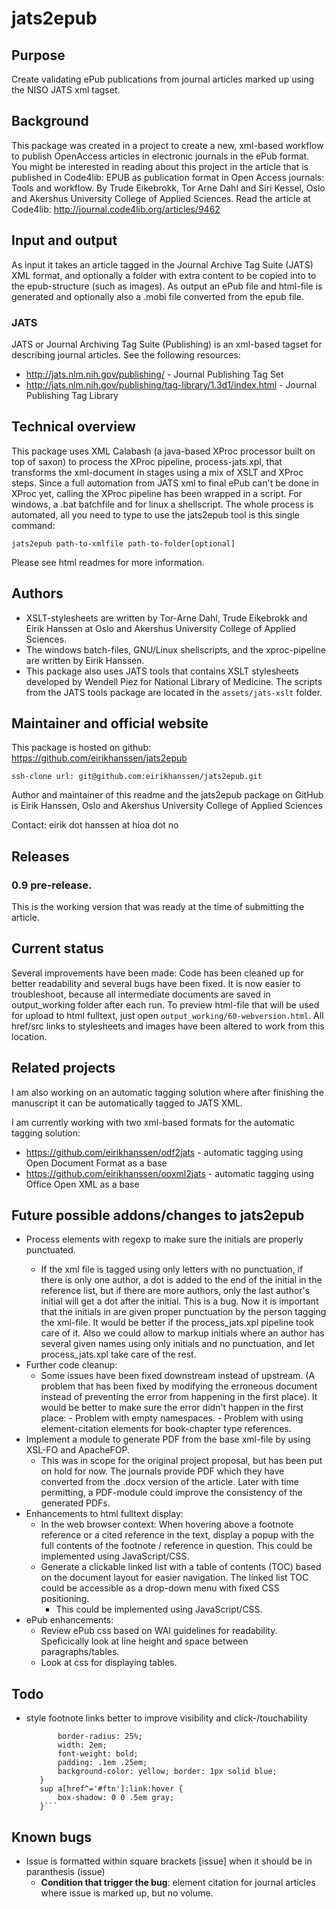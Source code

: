 jats2epub
=========

## Purpose
Create validating ePub publications from journal articles marked up using the NISO JATS xml tagset.

## Background
This package was created in a project to create a new, xml-based workflow to publish OpenAccess articles in electronic journals in the ePub format.
You might be interested in reading about this project in the article that is published in Code4lib: EPUB as publication format in Open Access journals: Tools and workflow. By Trude Eikebrokk, Tor Arne Dahl and Siri Kessel, Oslo and Akershus University College of Applied Sciences. Read the article at Code4lib: http://journal.code4lib.org/articles/9462

## Input and output
As input it takes an article tagged in the Journal Archive Tag Suite (JATS) XML format, and optionally a folder with extra content to be copied into to the epub-structure (such as images). As output an ePub file and html-file is generated and optionally also a .mobi file converted from the epub file.

### JATS
JATS or Journal Archiving Tag Suite (Publishing) is an xml-based tagset for describing journal articles. See the following resources:
- http://jats.nlm.nih.gov/publishing/ - Journal Publishing Tag Set
- http://jats.nlm.nih.gov/publishing/tag-library/1.3d1/index.html - Journal Publishing Tag Library

## Technical overview
This package uses XML Calabash (a java-based XProc processor built on top of saxon) to process the XProc pipeline, process-jats.xpl, that transforms the xml-document in stages using a mix of XSLT and XProc steps. Since a full automation from JATS xml to final ePub can't be done in XProc yet, calling the XProc pipeline has been wrapped in a script. 
For windows, a .bat batchfile and for linux a shellscript. 
The whole process is automated, all you need to type to use the jats2epub tool is this single command: 

```jats2epub path-to-xmlfile path-to-folder[optional]```

Please see html readmes for more information.

## Authors
- XSLT-stylesheets are written by Tor-Arne Dahl, Trude Eikebrokk and Eirik Hanssen at Oslo and Akershus University College of Applied Sciences.
- The windows batch-files, GNU/Linux shellscripts, and the xproc-pipeline are written by Eirik Hanssen. 
- This package also uses JATS tools that contains XSLT stylesheets developed by Wendell Piez for National Library of Medicine. The scripts from the JATS tools package are located in the `assets/jats-xslt` folder.

## Maintainer and official website
This package is hosted on github: https://github.com/eirikhanssen/jats2epub
```
ssh-clone url: git@github.com:eirikhanssen/jats2epub.git
```
Author and maintainer of this readme and the jats2epub package on GitHub is Eirik Hanssen, Oslo and Akershus University College of Applied Sciences

Contact: eirik dot hanssen at hioa dot no

## Releases
### 0.9 pre-release.
This is the working version that was ready at the time of submitting the article.

## Current status
Several improvements have been made: Code has been cleaned up for better readability and several bugs have been fixed.
It is now easier to troubleshoot, because all intermediate documents are saved in output_working folder after each run.
To preview html-file that will be used for upload to html fulltext, just open `output_working/60-webversion.html`. All 
href/src links to stylesheets and images have been altered to work from this location.

## Related projects
I am also working on an automatic tagging solution where after finishing the manuscript it can be automatically tagged to JATS XML.

I am currently working with two xml-based formats for the automatic tagging solution:

- https://github.com/eirikhanssen/odf2jats - automatic tagging using Open Document Format as a base
- https://github.com/eirikhanssen/ooxml2jats - automatic tagging using Office Open XML as a base

## Future possible addons/changes to jats2epub
- Process <given-names> elements with regexp to make sure the initials are properly punctuated. 
    - If the xml file is tagged using only letters with no punctuation, if there is only one author, a dot is added to the end of the initial in the reference list, but if there are more authors, only the last author's initial will get a dot after the initial. This is a bug. Now it is important that the initials in <given-names> are given proper punctuation by the person tagging the xml-file. It would be better if the process_jats.xpl pipeline took care of it. Also we could allow to markup initials where an author has several given names using only initials and no punctuation, and let process_jats.xpl take care of the rest.
- Further code cleanup:
    - Some issues have been fixed downstream instead of upstream. (A problem that has been fixed by modifying the 
      erroneous document instead of preventing the error from happening in the first place).
      It would be better to make sure the error didn't happen in the first place:
          - Problem with empty namespaces.
          - Problem with using element-citation elements for book-chapter type references.
- Implement a module to generate PDF from the base xml-file by using XSL-FO and ApacheFOP.
    - This was in scope for the original project proposal, but has been put on hold for now. The journals provide PDF which
      they have converted from the .docx version of the article. Later with time permitting, a PDF-module could 
      improve the consistency of the generated PDFs.
- Enhancements to html fulltext display:
    - In the web browser context: When hovering above a footnote reference or a cited reference in the text, display a popup with the full contents of the footnote / reference in question. This could be implemented using JavaScript/CSS.
    - Generate a clickable linked list with a table of contents (TOC) based on the document layout for easier navigation. The linked list TOC could be accessible as a drop-down menu with fixed CSS positioning.
        - This could be implemented using JavaScript/CSS.
- ePub enhancements:
    - Review ePub css based on WAI guidelines for readability. Speficically look at line height and space between paragraphs/tables.
    - Look at css for displaying tables.

## Todo
- style footnote links better to improve visibility and click-/touchability
    ```sup a[href^='#ftn']:link, sup a[href^='#ftn']:visited {
           border-radius: 25%;
           width: 2em; 
           font-weight: bold; 
           padding: .1em .25em; 
           background-color: yellow; border: 1px solid blue;
       }
       sup a[href^='#ftn']:link:hover {
           box-shadow: 0 0 .5em gray;
       }```

## Known bugs
- Issue is formatted within square brackets [issue] when it should be in paranthesis (issue)
    - **Condition that trigger the bug**: element citation for journal articles where issue is marked up, but no volume.
